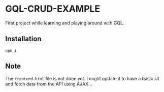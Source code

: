 # GQL-CRUD-EXAMPLE

First project while learning and playing around with GQL.

## Installation

```
npm i
```

## Note

The ```frontend.html``` file is not done yet. I might update it to have a basic UI and fetch data from the API using AJAX...
